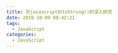 ```yaml
---
title: 对javascript的toString()的深入研究
date: 2018-10-09 08:42:21
tags:
  - JavaScript
categories:
  - JavaScript
---
```


